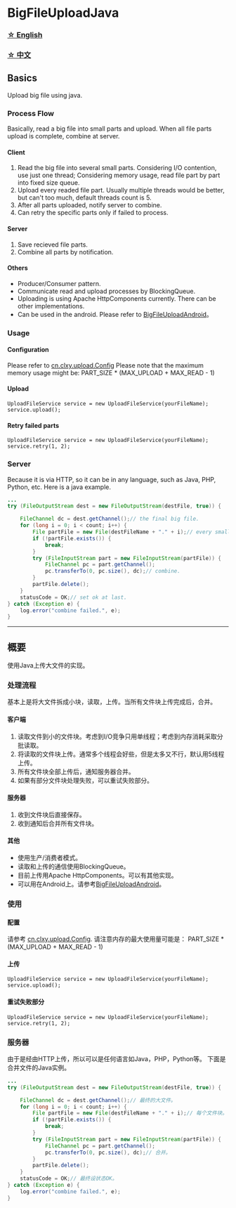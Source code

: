 BigFileUploadJava
====================

### [☆ English](#english) ###
### [☆ 中文](#chinese) ###

Basics <a id="english" name="english"></a>
-----------------------------------
Upload big file using java.

### Process Flow
Basically, read a big file into small parts and upload. When all file parts upload is complete, combine at server.

#### Client

1. Read the big file into several small parts. Considering I/O contention, use just one thread; Considering memory usage, read file part by part into fixed size queue.
2. Upload every readed file part. Usually multiple threads would be better, but can't too much, default threads count is 5.
3. After all parts uploaded, notify server to combine.
4. Can retry the specific parts only if failed to process.

#### Server

1. Save recieved file parts.
2. Combine all parts by notification.

#### Others

- Producer/Consumer pattern.
- Communicate read and upload processes by BlockingQueue.
- Uploading is using Apache HttpComponents currently. There can be other implementations.
- Can be used in the android. Please refer to [BigFileUploadAndroid](https://github.com/clxy/BigFileUploadAndroid)。


### Usage

#### Configuration
Please refer to [cn.clxy.upload.Config](https://github.com/clxy/BigFileUploadJava/blob/master/src/main/java/cn/clxy/upload/Config.java)
Please note that the maximum memory usage might be:
	PART_SIZE * (MAX_UPLOAD + MAX_READ - 1)

#### Upload
	UploadFileService service = new UploadFileService(yourFileName);
	service.upload();

#### Retry failed parts
	UploadFileService service = new UploadFileService(yourFileName);
	service.retry(1, 2);

### Server
Because it is via HTTP, so it can be in any language, such as Java, PHP, Python, etc.
Here is a java example.

```Java
...
try (FileOutputStream dest = new FileOutputStream(destFile, true)) {

	FileChannel dc = dest.getChannel();// the final big file.
	for (long i = 0; i < count; i++) {
		File partFile = new File(destFileName + "." + i);// every small parts.
		if (!partFile.exists()) {
			break;
		}
		try (FileInputStream part = new FileInputStream(partFile)) {
			FileChannel pc = part.getChannel();
			pc.transferTo(0, pc.size(), dc);// combine.
		}
		partFile.delete();
	}
	statusCode = OK;// set ok at last.
} catch (Exception e) {
	log.error("combine failed.", e);
}
```

* * ** * ** * ** * ** * ** * ** * ** * ** * *


概要<a id="chinese" name="chinese"></a>
-----------------------------------
使用Java上传大文件的实现。

### 处理流程
基本上是将大文件拆成小块，读取，上传。当所有文件块上传完成后，合并。

#### 客户端

1. 读取文件到小的文件块。考虑到I/O竞争只用单线程；考虑到内存消耗采取分批读取。
2. 将读取的文件块上传。通常多个线程会好些，但是太多又不行，默认用5线程上传。
3. 所有文件块全部上传后，通知服务器合并。
4. 如果有部分文件块处理失败，可以重试失败部分。

#### 服务器

1. 收到文件块后直接保存。
2. 收到通知后合并所有文件块。

#### 其他

- 使用生产/消费者模式。
- 读取和上传的通信使用BlockingQueue。
- 目前上传用Apache HttpComponents。可以有其他实现。
- 可以用在Android上。请参考[BigFileUploadAndroid](https://github.com/clxy/BigFileUploadAndroid)。


### 使用

#### 配置
请参考 [cn.clxy.upload.Config](https://github.com/clxy/BigFileUploadJava/blob/master/src/main/java/cn/clxy/upload/Config.java).
请注意内存的最大使用量可能是：
	PART_SIZE * (MAX_UPLOAD + MAX_READ - 1)

#### 上传
	UploadFileService service = new UploadFileService(yourFileName);
	service.upload();

#### 重试失败部分
	UploadFileService service = new UploadFileService(yourFileName);
	service.retry(1, 2);

### 服务器
由于是经由HTTP上传，所以可以是任何语言如Java，PHP，Python等。
下面是合并文件的Java实例。

```Java
...
try (FileOutputStream dest = new FileOutputStream(destFile, true)) {

	FileChannel dc = dest.getChannel();// 最终的大文件。
	for (long i = 0; i < count; i++) {
		File partFile = new File(destFileName + "." + i);// 每个文件块。
		if (!partFile.exists()) {
			break;
		}
		try (FileInputStream part = new FileInputStream(partFile)) {
			FileChannel pc = part.getChannel();
			pc.transferTo(0, pc.size(), dc);// 合并。
		}
		partFile.delete();
	}
	statusCode = OK;// 最终设状态OK。
} catch (Exception e) {
	log.error("combine failed.", e);
}
```
